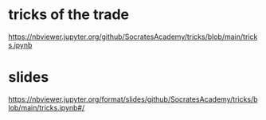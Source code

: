 # tricks of the trade

https://nbviewer.jupyter.org/github/SocratesAcademy/tricks/blob/main/tricks.ipynb


# slides

https://nbviewer.jupyter.org/format/slides/github/SocratesAcademy/tricks/blob/main/tricks.ipynb#/
